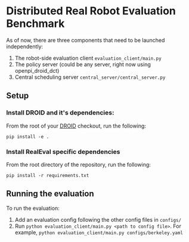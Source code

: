 # Distributed Real Robot Evaluation Benchmark

As of now, there are three components that need to be launched independently:
1. The robot-side evaluation client `evaluation_client/main.py`
2. The policy server (could be any server, right now using openpi_droid_dct)
3. Central scheduling server `central_server/central_server.py`

## Setup

### Install DROID and it's dependencies:

From the root of your [DROID](https://github.com/droid-dataset/droid) checkout, run the following:

```shell
pip install -e .
```

### Install RealEval specific dependencies

From the root directory of the repository, run the following:

```shell
pip install -r requirements.txt
```

## Running the evaluation

To run the evaluation:
1. Add an evaluation config following the other config files in `configs/`
2. Run `python evaluation_client/main.py <path to config file>`. For example, `python evaluation_client/main.py configs/berkeley.yaml`

